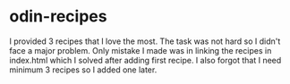 # odin-recipes
I provided 3 recipes that I love the most.
The task was not hard so I didn't face a major problem. 
Only mistake I made was in linking the recipes in index.html which I solved after adding first recipe.
I also forgot that I need minimum 3 recipes so I added one later.
